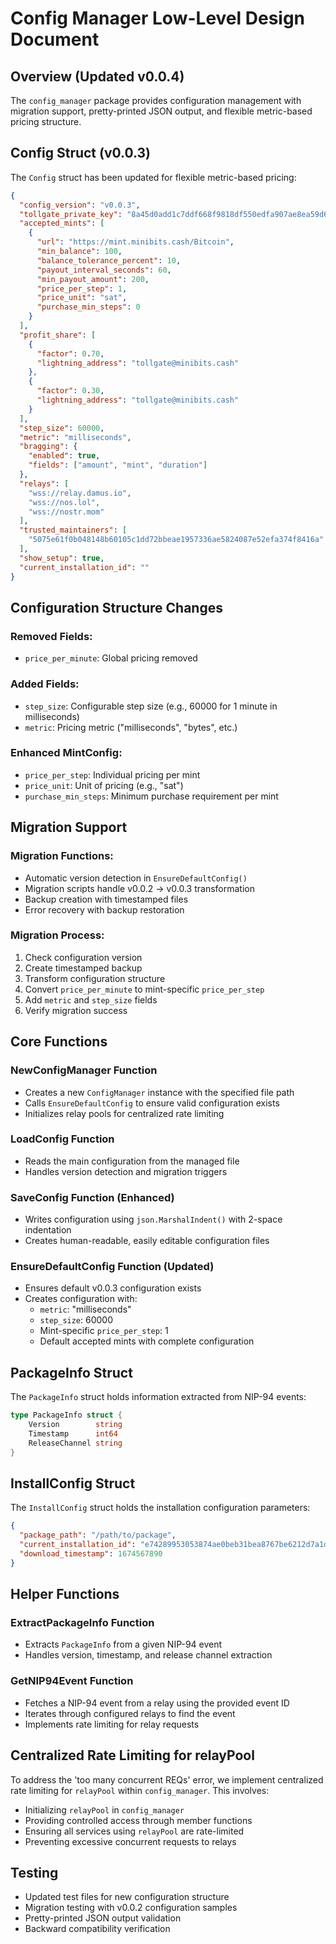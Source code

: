 # Config Manager Low-Level Design Document

## Overview (Updated v0.0.4)

The `config_manager` package provides configuration management with migration support, pretty-printed JSON output, and flexible metric-based pricing structure.

## Config Struct (v0.0.3)

The `Config` struct has been updated for flexible metric-based pricing:

```json
{
  "config_version": "v0.0.3",
  "tollgate_private_key": "8a45d0add1c7ddf668f9818df550edfa907ae8ea59d6581a4ca07473d468d663",
  "accepted_mints": [
    {
      "url": "https://mint.minibits.cash/Bitcoin",
      "min_balance": 100,
      "balance_tolerance_percent": 10,
      "payout_interval_seconds": 60,
      "min_payout_amount": 200,
      "price_per_step": 1,
      "price_unit": "sat",
      "purchase_min_steps": 0
    }
  ],
  "profit_share": [
    {
      "factor": 0.70,
      "lightning_address": "tollgate@minibits.cash"
    },
    {
      "factor": 0.30,
      "lightning_address": "tollgate@minibits.cash"
    }
  ],
  "step_size": 60000,
  "metric": "milliseconds",
  "bragging": {
    "enabled": true,
    "fields": ["amount", "mint", "duration"]
  },
  "relays": [
    "wss://relay.damus.io",
    "wss://nos.lol",
    "wss://nostr.mom"
  ],
  "trusted_maintainers": [
    "5075e61f0b048148b60105c1dd72bbeae1957336ae5824087e52efa374f8416a"
  ],
  "show_setup": true,
  "current_installation_id": ""
}
```

## Configuration Structure Changes

### Removed Fields:
- `price_per_minute`: Global pricing removed

### Added Fields:
- `step_size`: Configurable step size (e.g., 60000 for 1 minute in milliseconds)
- `metric`: Pricing metric ("milliseconds", "bytes", etc.)

### Enhanced MintConfig:
- `price_per_step`: Individual pricing per mint
- `price_unit`: Unit of pricing (e.g., "sat")
- `purchase_min_steps`: Minimum purchase requirement per mint

## Migration Support

### Migration Functions:
- Automatic version detection in `EnsureDefaultConfig()`
- Migration scripts handle v0.0.2 → v0.0.3 transformation
- Backup creation with timestamped files
- Error recovery with backup restoration

### Migration Process:
1. Check configuration version
2. Create timestamped backup
3. Transform configuration structure
4. Convert `price_per_minute` to mint-specific `price_per_step`
5. Add `metric` and `step_size` fields
6. Verify migration success

## Core Functions

### NewConfigManager Function
- Creates a new `ConfigManager` instance with the specified file path
- Calls `EnsureDefaultConfig` to ensure valid configuration exists
- Initializes relay pools for centralized rate limiting

### LoadConfig Function
- Reads the main configuration from the managed file
- Handles version detection and migration triggers

### SaveConfig Function (Enhanced)
- Writes configuration using `json.MarshalIndent()` with 2-space indentation
- Creates human-readable, easily editable configuration files

### EnsureDefaultConfig Function (Updated)
- Ensures default v0.0.3 configuration exists
- Creates configuration with:
  - `metric`: "milliseconds"
  - `step_size`: 60000
  - Mint-specific `price_per_step`: 1
  - Default accepted mints with complete configuration

## PackageInfo Struct

The `PackageInfo` struct holds information extracted from NIP-94 events:

```go
type PackageInfo struct {
	Version        string
	Timestamp      int64
	ReleaseChannel string
}
```

## InstallConfig Struct

The `InstallConfig` struct holds the installation configuration parameters:

```json
{
  "package_path": "/path/to/package",
  "current_installation_id": "e74289953053874ae0beb31bea8767be6212d7a1d2119003d0853e115da23597",
  "download_timestamp": 1674567890
}
```

## Helper Functions

### ExtractPackageInfo Function
- Extracts `PackageInfo` from a given NIP-94 event
- Handles version, timestamp, and release channel extraction

### GetNIP94Event Function
- Fetches a NIP-94 event from a relay using the provided event ID
- Iterates through configured relays to find the event
- Implements rate limiting for relay requests

## Centralized Rate Limiting for relayPool

To address the 'too many concurrent REQs' error, we implement centralized rate limiting for `relayPool` within `config_manager`. This involves:

- Initializing `relayPool` in `config_manager`
- Providing controlled access through member functions
- Ensuring all services using `relayPool` are rate-limited
- Preventing excessive concurrent requests to relays

## Testing

- Updated test files for new configuration structure
- Migration testing with v0.0.2 configuration samples
- Pretty-printed JSON output validation
- Backward compatibility verification
